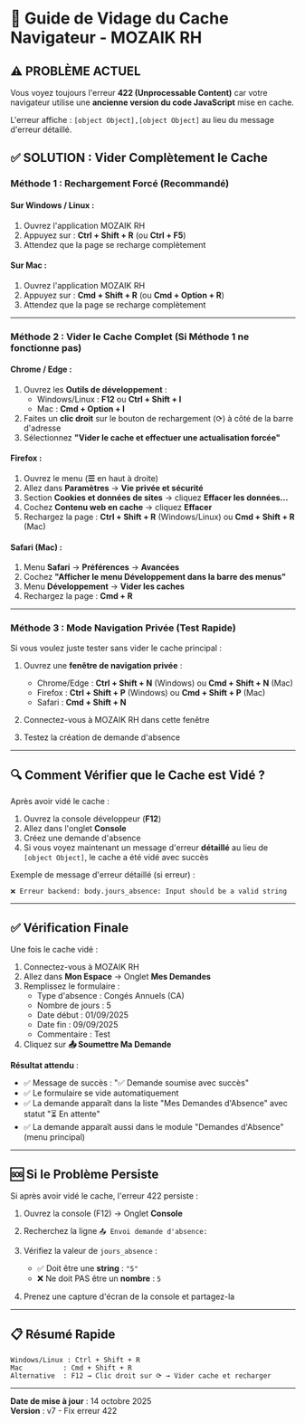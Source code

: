 # 🔄 Guide de Vidage du Cache Navigateur - MOZAIK RH

## ⚠️ PROBLÈME ACTUEL

Vous voyez toujours l'erreur **422 (Unprocessable Content)** car votre navigateur utilise une **ancienne version du code JavaScript** mise en cache.

L'erreur affiche : `[object Object],[object Object]` au lieu du message d'erreur détaillé.

## ✅ SOLUTION : Vider Complètement le Cache

### Méthode 1 : Rechargement Forcé (Recommandé)

#### Sur Windows / Linux :
1. Ouvrez l'application MOZAIK RH
2. Appuyez sur : **Ctrl + Shift + R** (ou **Ctrl + F5**)
3. Attendez que la page se recharge complètement

#### Sur Mac :
1. Ouvrez l'application MOZAIK RH  
2. Appuyez sur : **Cmd + Shift + R** (ou **Cmd + Option + R**)
3. Attendez que la page se recharge complètement

---

### Méthode 2 : Vider le Cache Complet (Si Méthode 1 ne fonctionne pas)

#### Chrome / Edge :
1. Ouvrez les **Outils de développement** : 
   - Windows/Linux : **F12** ou **Ctrl + Shift + I**
   - Mac : **Cmd + Option + I**
2. Faites un **clic droit** sur le bouton de rechargement (⟳) à côté de la barre d'adresse
3. Sélectionnez **"Vider le cache et effectuer une actualisation forcée"**

#### Firefox :
1. Ouvrez le menu (**☰** en haut à droite)
2. Allez dans **Paramètres** → **Vie privée et sécurité**
3. Section **Cookies et données de sites** → cliquez **Effacer les données...**
4. Cochez **Contenu web en cache** → cliquez **Effacer**
5. Rechargez la page : **Ctrl + Shift + R** (Windows/Linux) ou **Cmd + Shift + R** (Mac)

#### Safari (Mac) :
1. Menu **Safari** → **Préférences** → **Avancées**
2. Cochez **"Afficher le menu Développement dans la barre des menus"**
3. Menu **Développement** → **Vider les caches**
4. Rechargez la page : **Cmd + R**

---

### Méthode 3 : Mode Navigation Privée (Test Rapide)

Si vous voulez juste tester sans vider le cache principal :

1. Ouvrez une **fenêtre de navigation privée** :
   - Chrome/Edge : **Ctrl + Shift + N** (Windows) ou **Cmd + Shift + N** (Mac)
   - Firefox : **Ctrl + Shift + P** (Windows) ou **Cmd + Shift + P** (Mac)
   - Safari : **Cmd + Shift + N**

2. Connectez-vous à MOZAIK RH dans cette fenêtre
3. Testez la création de demande d'absence

---

## 🔍 Comment Vérifier que le Cache est Vidé ?

Après avoir vidé le cache :

1. Ouvrez la console développeur (**F12**)
2. Allez dans l'onglet **Console**
3. Créez une demande d'absence
4. Si vous voyez maintenant un message d'erreur **détaillé** au lieu de `[object Object]`, le cache a été vidé avec succès

Exemple de message d'erreur détaillé (si erreur) :
```
❌ Erreur backend: body.jours_absence: Input should be a valid string
```

---

## ✅ Vérification Finale

Une fois le cache vidé :

1. Connectez-vous à MOZAIK RH
2. Allez dans **Mon Espace** → Onglet **Mes Demandes**
3. Remplissez le formulaire :
   - Type d'absence : Congés Annuels (CA)
   - Nombre de jours : 5
   - Date début : 01/09/2025
   - Date fin : 09/09/2025
   - Commentaire : Test
4. Cliquez sur **📤 Soumettre Ma Demande**

**Résultat attendu** :
- ✅ Message de succès : "✅ Demande soumise avec succès"
- ✅ Le formulaire se vide automatiquement
- ✅ La demande apparaît dans la liste "Mes Demandes d'Absence" avec statut "⏳ En attente"
- ✅ La demande apparaît aussi dans le module "Demandes d'Absence" (menu principal)

---

## 🆘 Si le Problème Persiste

Si après avoir vidé le cache, l'erreur 422 persiste :

1. Ouvrez la console (F12) → Onglet **Console**
2. Recherchez la ligne `📤 Envoi demande d'absence:`
3. Vérifiez la valeur de `jours_absence` :
   - ✅ Doit être une **string** : `"5"`
   - ❌ Ne doit PAS être un **nombre** : `5`

4. Prenez une capture d'écran de la console et partagez-la

---

## 📋 Résumé Rapide

```
Windows/Linux : Ctrl + Shift + R
Mac          : Cmd + Shift + R
Alternative  : F12 → Clic droit sur ⟳ → Vider cache et recharger
```

---

**Date de mise à jour** : 14 octobre 2025  
**Version** : v7 - Fix erreur 422
